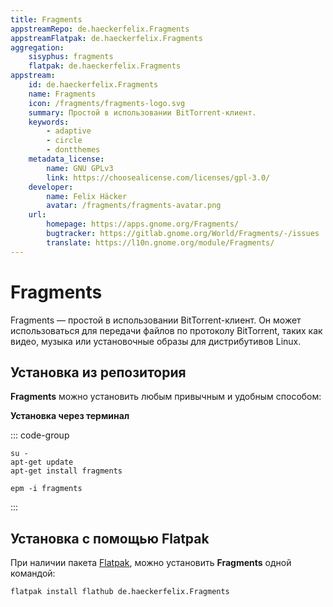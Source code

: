 ```yaml
---
title: Fragments
appstreamRepo: de.haeckerfelix.Fragments
appstreamFlatpak: de.haeckerfelix.Fragments
aggregation: 
    sisyphus: fragments
    flatpak: de.haeckerfelix.Fragments
appstream:
    id: de.haeckerfelix.Fragments
    name: Fragments
    icon: /fragments/fragments-logo.svg
    summary: Простой в использовании BitTorrent-клиент.
    keywords:
        - adaptive
        - circle
        - dontthemes
    metadata_license: 
        name: GNU GPLv3
        link: https://choosealicense.com/licenses/gpl-3.0/
    developer: 
        name: Felix Häcker
        avatar: /fragments/fragments-avatar.png
    url: 
        homepage: https://apps.gnome.org/Fragments/
        bugtracker: https://gitlab.gnome.org/World/Fragments/-/issues
        translate: https://l10n.gnome.org/module/Fragments/
---
```


# Fragments

Fragments — простой в использовании BitTorrent-клиент. Он может использоваться для передачи файлов по протоколу BitTorrent, таких как видео, музыка или установочные образы для дистрибутивов Linux.

## Установка из репозитория 

**Fragments** можно установить любым привычным и удобным способом:

<!--@include: ./parts/install/software-repo.md-->

**Установка через терминал**

::: code-group

```shell[apt-get]
su -
apt-get update
apt-get install fragments
```
```shell[epm]
epm -i fragments
```
:::

## Установка c помощью Flatpak

При наличии пакета [Flatpak](/flatpak), можно установить **Fragments** одной командой:

```shell
flatpak install flathub de.haeckerfelix.Fragments
```

<!--@include: ./parts/install/software-flatpak.md-->